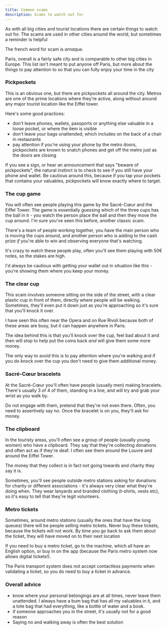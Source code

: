 ```yaml
---
title: Common scams
description: Scams to watch out for
---
```


As with all big cities and tourist locations there are certain things to watch out for. The scams are used in other cities around the world, but sometimes a reminder is helpful

The french word for scam is _arnaque_.

Paris, overall is a fairly safe city and is comparable to other big cities in Europe. This list isn't meant to put anyone off Paris, but more about the things to pay attention to so that you can fully enjoy your time in the city

### Pickpockets

This is an obvious one, but there are pickpockets all around the city. Metros are one of the prime locations where they're active, along without around any major tourist location like the Eiffel tower.

Here's some good practices:

- don't leave phones, wallets, passports or anything else valuable in a loose pocket, or where the item is visible
- don't leave your bags unattended, which includes on the back of a chair in restaurants
- pay attention if you're using your phone by the metro doors, pickpockets are known to snatch phones and get off the metro just as the doors are closing

If you see a sign, or hear an announcement that says "beware of pickpockets", the natural instinct is to check to see if you still have your phone and wallet. Be cautious around this, because if you tap your pockets that contains your valuables, pickpockets will know exactly where to target.

### The cup game

You will often see people playing this game by the Sacré-Cœur and the Eiffel Tower. The game is essentially guessing which of the three cups has the ball in it - you watch the person place the ball and then they move the cup around. I'm sure you've seen this before, another classic scam.

There's a team of people working together, you have the main person who is moving the cups around, and another person who is adding to the cash prize _if_ you're able to win and observing everyone that's watching.

It's crazy to watch these people play, often you'll see them playing with 50€ notes, so the stakes are high.

I'd always be cautious with getting your wallet out in situation like this - you're showing them where you keep your money.

### The clear cup

This scam involves someone sitting on the side of the street, with a clear plastic cup in front of them, directly where people will be walking. Sometimes, they'll even put it down just as you're approaching so it's sure that you'll knock it over. 

I have seen this often near the Opera and on Rue Rivoli because both of these areas are busy, but it can happen anywhere in Paris.

The idea behind this is that you'll knock over the cup, feel bad about it and then will stop to help put the coins back _and_ will give them some more money.

The only way to avoid this is to pay attention where you're walking and if you do knock over the cup you don't need to give them additional money.

### Sacré-Cœur bracelets

At the Sacré-Cœur you'll often have people (usually men) making bracelets. There's usually 3 of 4 of them, standing in a line, and will try and grab your wrist as you walk by.

Do not engage with them, pretend that they're not even there. Often, you need to assertively say no. Once the bracelet is on you, they'll ask for money.

### The clipboard

In the touristy areas, you'll often see a group of people (usually young women) who have a clipboard. They say that they're collecting donations and often act as if they're deaf. I often see them around the Louvre and around the Eiffel Tower.

The money that they collect is in fact not going towards and charity they say it is.

Sometimes, you'll see people outside metro stations asking for donations for charity or different associations - it's always very clear what they're doing when. They wear lanyards and branded clothing (t-shirts, vests etc), so it's easy to tell that they're legit volunteers.

### Metro tickets

Sometimes, around metro stations (usually the ones that have the long queues) there will be people selling metro tickets. Never buy these tickets, because the tickets will not work. By time you go back to ask them about the ticket, they will have moved on to their next location

If you need to buy a metro ticket, go to the machine, which all have an English option, or buy in on the app (because the Paris metro system now allows digital tickets!).

The Paris transport system does not accept contactless payments when validating a ticket, so you do need to buy a ticket in advance.

### Overall advice


- know where your personal belongings are at all times, never leave them unattended. I always have a bum bag that has all my valuables in it, and a tote bag that had everything, like a bottle of water and a book.
- if someone approaches you in the street, it's usually not for a good reason
- Saying no and walking away is often the best solution
